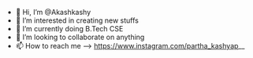 - 👋 Hi, I’m @Akashkashy
- 👀 I’m interested in creating new stuffs
- 🌱 I’m currently doing B.Tech CSE
- 💞️ I’m looking to collaborate on anything
- 📫 How to reach me --> https://www.instagram.com/partha_kashyap__

<!---
Akashkashy/Akashkashy is a ✨ special ✨ repository because its `README.md` (this file) appears on your GitHub profile.
You can click the Preview link to take a look at your changes.
--->
